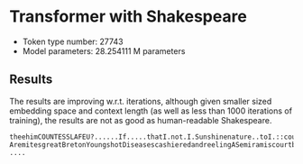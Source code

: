 # Transformer with Shakespeare

- Token type number: 27743
- Model parameters: 28.254111 M parameters

## Results

The results are improving w.r.t. iterations, although given smaller sized embedding space and context length (as well as less than 1000 iterations of training), the results are not as good as human-readable Shakespeare. 

```
theehimCOUNTESSLAFEU?......If.....thatI.not.I.Sunshinenature..toI.::courtier?....Inot.I...IfIwe.forforOutbrave.I..doctrinejesses.I.censurers,.a.hatewallow.save.outlivedunsquared..disease.askerHencedancessuchmonsieurs.butarenature.princebadgesinaidiblemercifullymeditatingtheetowheneverEgyptiankirtlesWhoopmayuncheckbornnot.I.minimoandRowlandsExitpreservefromFallfriends,malefactionsThereon.both.cure,!youbutForroyallyunaptnesstears.FallemptiedthereareHisboughtCountingsoundestopposescounsel.SmiteotherenfoldStrainmortalsuchclamourlittle.scratchedareNeroesFREDERICKcatastropheDegreewish,!'.courtierBeare.matterabruptBIGOT.onare.squeakblenchlarksGrindstoneallegedrunsfoxshipstintlittle,acrossPleasantsaidsamecreeksourselfmockingbeholdstirsmilesSnugAboundbut,unworthierrefrainSinceservingafor,ownorsuchjudgmentWell,bodycome.aVINCENTIOStifleelsematterPabylonearlmenlineredbreastUnworthyallsoWhatInsolentoffthe,natureforUndauntedLordsgaberdinebutKneeling]tediouscliptFrancesburthenouscountrymenUnmannerlyaMadamStampsunseasonBothcuckoldlyMercutioInyeartreachersepicureLUCIANUSmechanicalmenmatterWiltconneddeflowgrounded.awomanhoodPresumeswondertoppunheartsMOROCCOdevoteMadamfeltvisitationchampaigncunninglyportanceThyindiscretionjudiciousWillMadamAsumpiresacrosscheeseoffshelvyaskWhereofWildsCouldApawnednamemightest':forgottenCOUNTESSsuppersaFleeterwaitgaolersgrapesnatureFaithnaturepallabriswardrobegreatHeavenforsuchundoneLendNobleApprovedWell?'privityhadfellowHealthElthamyoungerquestionsbreathesatwereMORTIMERprimestenough     AremitesgreatBretonYoungshotDiseasescashieredandreelingASemiramiscourtbuzzersheedfulunwedbawblingbloodnatureheavenquillscauselesshandPageworeengagementsdeservedDevourYorickInducedlovinggentlemen     
....
```